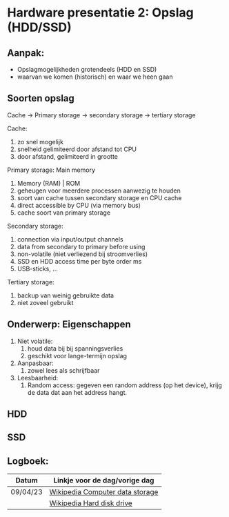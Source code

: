 # Hardware presentatie 2: Opslag (HDD/SSD)

## Aanpak:

* Opslagmogelijkheden grotendeels (HDD en SSD)
* waarvan we komen (historisch) en waar we heen gaan 

## Soorten opslag

Cache -> Primary storage -> secondary storage -> tertiary storage

Cache: 
1. zo snel mogelijk
2. snelheid gelimiteerd door afstand tot CPU
3. door afstand, gelimiteerd in grootte

Primary storage: Main memory
1. Memory (RAM) | ROM
2. geheugen voor meerdere processen aanwezig te houden
3. soort van cache tussen secondary storage en CPU cache
4. direct accessible by CPU (via memory bus)
5. cache soort van primary storage

Secondary storage:
1. connection via input/output channels
2. data from secondary to primary before using
3. non-volatile (niet verliezend bij stroomverlies)
4. SSD en HDD access time per byte order ms
5. USB-sticks, ...

Tertiary storage:
1. backup van weinig gebruikte data
2. niet zoveel gebruikt
   
## Onderwerp: Eigenschappen

1. Niet volatile:
   1. houd data bij bij spanningsverlies
   2. geschikt voor lange-termijn opslag
2. Aanpasbaar:
   1. zowel lees als schrijfbaar
3. Leesbaarheid:
   1. Random access: gegeven een random address (op het device), krijg de data dat aan het address hangt.


## HDD


## SSD



## Logboek:

| Datum | Linkje voor de dag/vorige dag |
| ----- | ----------------------------- |
| 09/04/23 | [Wikipedia Computer data storage](https://en.wikipedia.org/wiki/Computer_data_storage#Hierarchy_of_storage) |
|          | [Wikipedia Hard disk drive](https://en.wikipedia.org/wiki/Hard_disk_drive) |
